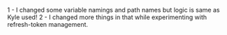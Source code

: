 1 - I changed some variable namings and path names but logic is same as Kyle used!
2 - I changed more things in that while experimenting with refresh-token management.
